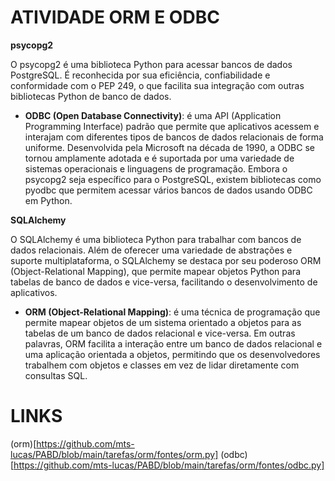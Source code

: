 # ATIVIDADE ORM E ODBC

**psycopg2**

O psycopg2 é uma biblioteca Python para acessar bancos de dados PostgreSQL. É reconhecida por sua eficiência, confiabilidade e conformidade com o PEP 249, o que facilita sua integração com outras bibliotecas Python de banco de dados.

- **ODBC (Open Database Connectivity)**: é uma API (Application Programming Interface) padrão que permite que aplicativos acessem e interajam com diferentes tipos de bancos de dados relacionais de forma uniforme. Desenvolvida pela Microsoft na década de 1990, a ODBC se tornou amplamente adotada e é suportada por uma variedade de sistemas operacionais e linguagens de programação. Embora o psycopg2 seja específico para o PostgreSQL, existem bibliotecas como pyodbc que permitem acessar vários bancos de dados usando ODBC em Python.

**SQLAlchemy**

O SQLAlchemy é uma biblioteca Python para trabalhar com bancos de dados relacionais. Além de oferecer uma variedade de abstrações e suporte multiplataforma, o SQLAlchemy se destaca por seu poderoso ORM (Object-Relational Mapping), que permite mapear objetos Python para tabelas de banco de dados e vice-versa, facilitando o desenvolvimento de aplicativos.

- **ORM (Object-Relational Mapping)**: é uma técnica de programação que permite mapear objetos de um sistema orientado a objetos para as tabelas de um banco de dados relacional e vice-versa. Em outras palavras, ORM facilita a interação entre um banco de dados relacional e uma aplicação orientada a objetos, permitindo que os desenvolvedores trabalhem com objetos e classes em vez de lidar diretamente com consultas SQL.

# LINKS
(orm)[https://github.com/mts-lucas/PABD/blob/main/tarefas/orm/fontes/orm.py]
(odbc)[https://github.com/mts-lucas/PABD/blob/main/tarefas/orm/fontes/odbc.py]


